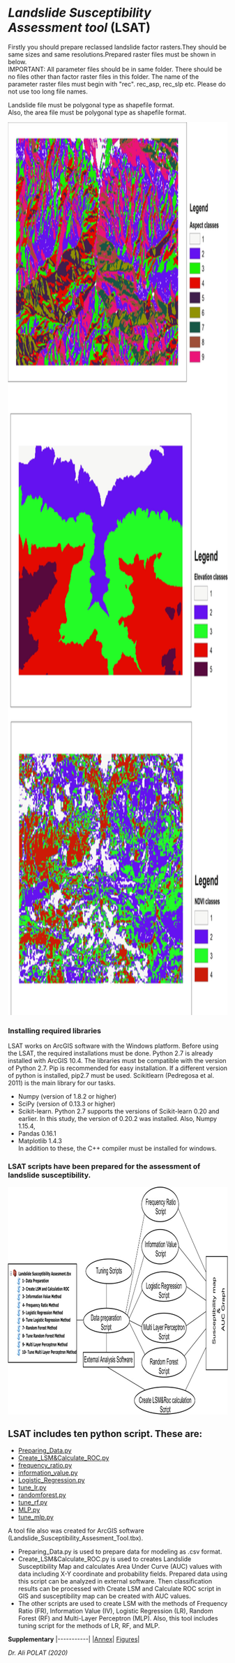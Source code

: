 # *Landslide Susceptibility Assessment tool* (LSAT)
Firstly you should prepare reclassed landslide factor rasters.They should be same sizes and same resolutions.Prepared raster files must be shown in below.\
IMPORTANT: All parameter files should be in same folder. There should be no files other than factor raster files in this folder. The name of the parameter raster files must begin with "rec". rec_asp, rec_slp etc. Please do not use too long file names.

Landslide file must be polygonal type as shapefile format.\
Also, the area file must be polygonal type as shapefile format.

 <p>
  <img width="1024" height="2048" src="https://github.com/apolat2018/LSAT/blob/master/rasters_image.jpg"><p>

### Installing required libraries

LSAT works on ArcGIS software with the Windows platform. Before using the LSAT, the required installations must
be done. Python 2.7 is already installed with ArcGIS 10.4.
The libraries must be compatible with the version of Python
2.7. Pip is recommended for easy installation. If a different
version of python is installed, pip2.7 must be used. Scikitlearn (Pedregosa et al. 2011) is the main library for our
tasks.
 * Numpy (version of 1.8.2 or higher)
 * SciPy (version of 0.13.3 or higher)
 * Scikit-learn. Python 2.7 supports the versions of Scikit-learn 0.20 and earlier. In this study, the version of 0.20.2 was installed. Also, Numpy 1.15.4, 
 * Pandas 0.16.1
 * Matplotlib 1.4.3  
 In addition to these, the C++ compiler must be installed for windows.


### LSAT scripts have been prepared for the assessment of landslide susceptibility.  
 <p>
  <img width="1024" height="522" src="https://github.com/apolat2018/LSAT/blob/master/Figure1.jpg"><p>

 ## LSAT includes ten python script. These are:
* [Preparing_Data.py](https://github.com/apolat2018/LSAT/blob/master/Preparing_Data.py)
* [Create_LSM&Calculate_ROC.py](https://github.com/apolat2018/LSAT/blob/master/Create_LSM%26%26Calculate_ROC.py)
* [frequency_ratio.py](https://github.com/apolat2018/LSAT/blob/master/frequency_ratio.py)
* [information_value.py](https://github.com/apolat2018/LSAT/blob/master/information_value.py)
* [Logistic_Regression.py](https://github.com/apolat2018/LSAT/blob/master/Logistic_Regression.py)
* [tune_lr.py](https://github.com/apolat2018/LSAT/blob/master/tune_lr.py)
* [randomforest.py](https://github.com/apolat2018/LSAT/blob/master/randomforest.py)
* [tune_rf.py](https://github.com/apolat2018/LSAT/blob/master/tune_rf.py)
* [MLP.py](https://github.com/apolat2018/LSAT/blob/master/MLP.py)
* [tune_mlp.py](https://github.com/apolat2018/LSAT/blob/master/tune_mlp.py)

A tool file also was created for ArcGIS software (Landslide_Susceptibility_Assesment_Tool.tbx). 

 - Preparing_Data.py is used to prepare data for modeling as .csv format. 
 - Create_LSM&Calculate_ROC.py is used to creates Landslide Susceptibility Map and calculates Area Under Curve (AUC) values with data including X-Y coordinate and probability fields. Prepared data using this script can be analyzed in external software. Then classification results can be processed with Create LSM and Calculate ROC script in GIS and susceptibility map can be created with AUC values. 
 - The other scripts are used to create LSM with the methods of Frequency Ratio (FR), Information Value (IV), Logistic Regression (LR), Random Forest (RF) and Multi-Layer Perceptron (MLP). Also, this tool includes tuning script for the methods of LR, RF, and MLP.


**Supplementary**
|-----------|
|[Annex](https://github.com/apolat2018/LSAT/tree/master/Annex)|
[Figures](https://github.com/apolat2018/LSAT/tree/master/Figures)|

*Dr. Ali POLAT (2020)*
